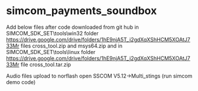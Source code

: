# simcom_payments_soundbox

Add below files after code downloaded from git hub
	in SIMCOM_SDK_SET\tools\win32 folder https://drive.google.com/drive/folders/1hE9njA5T_j2gdXqXShHCM5XOAtJ733Mr
	files cross_tool.zip and msys64.zip
	and in SIMCOM_SDK_SET\tools\linux folder https://drive.google.com/drive/folders/1hE9njA5T_j2gdXqXShHCM5XOAtJ733Mr
	file cross_tool.tar.zip


Audio files upload to norflash
	open SSCOM V5.12->Multi_stings (run simcom demo code)

